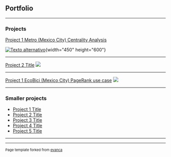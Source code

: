 ## Portfolio

---

### Projects 

[Project 1 Metro (Mexico City) Centrality Analysis](/metro_page)

<!--<img src="images/example_metro_map.jpg?raw=true" width="450" height="600" onclick="/metro_page"/> -->
[![Texto alternativo]("images/example_metro_map.jpg")](/metro_page){width="450" height="600"}

---
[Project 2 Title](/pdf/sample_presentation.pdf)
<img src="images/dummy_thumbnail.jpg?raw=true"/>

---
[Project 1 EcoBici (Mexico City) PageRank use case](/page3)
<img src="images/dummy_thumbnail.jpg?raw=true"/>

---

### Smaller projects

- [Project 1 Title](http://example.com/)
- [Project 2 Title](http://example.com/)
- [Project 3 Title](http://example.com/)
- [Project 4 Title](http://example.com/)
- [Project 5 Title](http://example.com/)

---




---
<p style="font-size:11px">Page template forked from <a href="https://github.com/evanca/quick-portfolio">evanca</a></p>
<!-- Remove above link if you don't want to attibute -->
